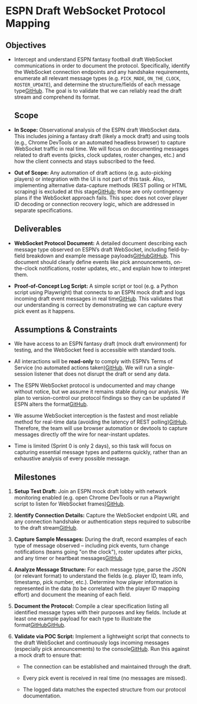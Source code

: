 # **ESPN Draft WebSocket Protocol Mapping**

## **Objectives**

* Intercept and understand ESPN fantasy football draft WebSocket communications in order to document the protocol. Specifically, identify the WebSocket connection endpoints and any handshake requirements, enumerate all relevant message types (e.g. `PICK_MADE`, `ON_THE_CLOCK`, `ROSTER_UPDATE`), and determine the structure/fields of each message type[GitHub](https://github.com/henryhobes/TheFranchise/blob/12686c72a8a4fc43b16321ca694c15dfa8b39b9f/draftOps/docs/draftops-implementation-plan.md#L16-L20). The goal is to validate that we can reliably read the draft stream and comprehend its format.

  ## **Scope**

* **In Scope:** Observational analysis of the ESPN draft WebSocket data. This includes joining a fantasy draft (likely a mock draft) and using tools (e.g., Chrome DevTools or an automated headless browser) to capture WebSocket traffic in real time. We will focus on documenting messages related to draft events (picks, clock updates, roster changes, etc.) and how the client connects and stays subscribed to the feed.

* **Out of Scope:** Any automation of draft actions (e.g. auto-picking players) or integration with the UI is not part of this task. Also, implementing alternative data-capture methods (REST polling or HTML scraping) is excluded at this stage[GitHub](https://github.com/henryhobes/TheFranchise/blob/12686c72a8a4fc43b16321ca694c15dfa8b39b9f/draftOps/docs/draftops-implementation-plan.md#L53-L57); those are only contingency plans if the WebSocket approach fails. This spec does not cover player ID decoding or connection recovery logic, which are addressed in separate specifications.

  ## **Deliverables**

* **WebSocket Protocol Document:** A detailed document describing each message type observed on ESPN’s draft WebSocket, including field-by-field breakdown and example message payloads[GitHub](https://github.com/henryhobes/TheFranchise/blob/12686c72a8a4fc43b16321ca694c15dfa8b39b9f/draftOps/docs/draftops-implementation-plan.md#L16-L20)[GitHub](https://github.com/henryhobes/TheFranchise/blob/12686c72a8a4fc43b16321ca694c15dfa8b39b9f/draftOps/docs/draftops-implementation-plan.md#L41-L42). This document should clearly define events like pick announcements, on-the-clock notifications, roster updates, etc., and explain how to interpret them.

* **Proof-of-Concept Log Script:** A simple script or tool (e.g. a Python script using Playwright) that connects to an ESPN mock draft and logs incoming draft event messages in real time[GitHub](https://github.com/henryhobes/TheFranchise/blob/12686c72a8a4fc43b16321ca694c15dfa8b39b9f/draftOps/docs/draftops-implementation-plan.md#L40-L42). This validates that our understanding is correct by demonstrating we can capture every pick event as it happens.

  ## **Assumptions & Constraints**

* We have access to an ESPN fantasy draft (mock draft environment) for testing, and the WebSocket feed is accessible with standard tools.

* All interactions will be **read-only** to comply with ESPN’s Terms of Service (no automated actions taken)[GitHub](https://github.com/henryhobes/TheFranchise/blob/12686c72a8a4fc43b16321ca694c15dfa8b39b9f/draftOps/docs/draftops-implementation-plan.md#L60-L63). We will run a single-session listener that does not disrupt the draft or send any data.

* The ESPN WebSocket protocol is undocumented and may change without notice, but we assume it remains stable during our analysis. We plan to version-control our protocol findings so they can be updated if ESPN alters the format[GitHub](https://github.com/henryhobes/TheFranchise/blob/12686c72a8a4fc43b16321ca694c15dfa8b39b9f/draftOps/docs/draftops-overview.md#L156-L160).

* We assume WebSocket interception is the fastest and most reliable method for real-time data (avoiding the latency of REST polling)[GitHub](https://github.com/henryhobes/TheFranchise/blob/12686c72a8a4fc43b16321ca694c15dfa8b39b9f/draftOps/docs/draftops-overview.md#L15-L19). Therefore, the team will use browser automation or devtools to capture messages directly off the wire for near-instant updates.

* Time is limited (Sprint 0 is only 2 days), so this task will focus on capturing essential message types and patterns quickly, rather than an exhaustive analysis of every possible message.

  ## **Milestones**

1. **Setup Test Draft:** Join an ESPN mock draft lobby with network monitoring enabled (e.g. open Chrome DevTools or run a Playwright script to listen for WebSocket frames)[GitHub](https://github.com/henryhobes/TheFranchise/blob/12686c72a8a4fc43b16321ca694c15dfa8b39b9f/draftOps/docs/draftops-implementation-plan.md#L16-L19).

2. **Identify Connection Details:** Capture the WebSocket endpoint URL and any connection handshake or authentication steps required to subscribe to the draft stream[GitHub](https://github.com/henryhobes/TheFranchise/blob/12686c72a8a4fc43b16321ca694c15dfa8b39b9f/draftOps/docs/draftops-implementation-plan.md#L16-L18).

3. **Capture Sample Messages:** During the draft, record examples of each type of message observed – including pick events, turn change notifications (teams going "on the clock"), roster updates after picks, and any timer or heartbeat messages[GitHub](https://github.com/henryhobes/TheFranchise/blob/12686c72a8a4fc43b16321ca694c15dfa8b39b9f/draftOps/docs/draftops-implementation-plan.md#L17-L20).

4. **Analyze Message Structure:** For each message type, parse the JSON (or relevant format) to understand the fields (e.g. player ID, team info, timestamp, pick number, etc.). Determine how player information is represented in the data (to be correlated with the player ID mapping effort) and document the meaning of each field.

5. **Document the Protocol:** Compile a clear specification listing all identified message types with their purposes and key fields. Include at least one example payload for each type to illustrate the format[GitHub](https://github.com/henryhobes/TheFranchise/blob/12686c72a8a4fc43b16321ca694c15dfa8b39b9f/draftOps/docs/draftops-implementation-plan.md#L19-L20)[GitHub](https://github.com/henryhobes/TheFranchise/blob/12686c72a8a4fc43b16321ca694c15dfa8b39b9f/draftOps/docs/draftops-implementation-plan.md#L41-L42).

6. **Validate via POC Script:** Implement a lightweight script that connects to the draft WebSocket and continuously logs incoming messages (especially pick announcements) to the console[GitHub](https://github.com/henryhobes/TheFranchise/blob/12686c72a8a4fc43b16321ca694c15dfa8b39b9f/draftOps/docs/draftops-implementation-plan.md#L40-L43). Run this against a mock draft to ensure that:

   * The connection can be established and maintained through the draft.

   * Every pick event is received in real time (no messages are missed).

   * The logged data matches the expected structure from our protocol documentation.
